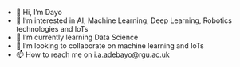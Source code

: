 - 👋 Hi, I’m Dayo
- 👀 I’m interested in AI, Machine Learning, Deep Learning, Robotics technologies and IoTs 
- 🌱 I’m currently learning Data Science
- 💞️ I’m looking to collaborate on machine learning and IoTs
- 📫 How to reach me on i.a.adebayo@rgu.ac.uk

<!---
dayobola/dayobola is a ✨ special ✨ repository because its `README.md` (this file) appears on your GitHub profile.
You can click the Preview link to take a look at your changes.
--->
